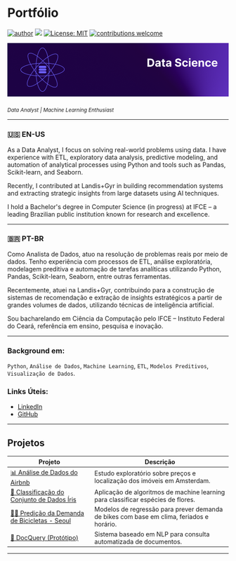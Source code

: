 # Portfólio

[![author](https://img.shields.io/badge/author-jplimag-red.svg)](https://www.linkedin.com/in/jplimag-datascience/) 
[![](https://img.shields.io/badge/python-3.10+-blue.svg)](https://www.python.org/) 
[![License: MIT](https://img.shields.io/badge/License-MIT-green.svg)](https://opensource.org/licenses/MIT) 
[![contributions welcome](https://img.shields.io/badge/contributions-welcome-brightgreen.svg?style=flat)](https://github.com/JpLimags)

<p align="center">
  <img src="Frame 5.png">
</p>

<sub>*Data Analyst | Machine Learning Enthusiast*</sub>

---

### 🇺🇸 **EN-US**

As a Data Analyst, I focus on solving real-world problems using data. I have experience with ETL, exploratory data analysis, predictive modeling, and automation of analytical processes using Python and tools such as Pandas, Scikit-learn, and Seaborn. 

Recently, I contributed at Landis+Gyr in building recommendation systems and extracting strategic insights from large datasets using AI techniques.

I hold a Bachelor's degree in Computer Science (in progress) at IFCE – a leading Brazilian public institution known for research and excellence.

---

### 🇧🇷 **PT-BR**

Como Analista de Dados, atuo na resolução de problemas reais por meio de dados. Tenho experiência com processos de ETL, análise exploratória, modelagem preditiva e automação de tarefas analíticas utilizando Python, Pandas, Scikit-learn, Seaborn, entre outras ferramentas.

Recentemente, atuei na Landis+Gyr, contribuindo para a construção de sistemas de recomendação e extração de insights estratégicos a partir de grandes volumes de dados, utilizando técnicas de inteligência artificial.

Sou bacharelando em Ciência da Computação pelo IFCE – Instituto Federal do Ceará, referência em ensino, pesquisa e inovação.

---

### **Background em:**  
`Python`, `Análise de Dados`, `Machine Learning`, `ETL`, `Modelos Preditivos`, `Visualização de Dados`.

### **Links Úteis:**
* [LinkedIn](https://www.linkedin.com/in/jplimag-datascience/)
* [GitHub](https://github.com/JpLimags)

---

## Projetos

| Projeto | Descrição |
|--------|-----------|
| [📊 Análise de Dados do Airbnb](https://bit.ly/3ZSA8J4) | Estudo exploratório sobre preços e localização dos imóveis em Amsterdam. |
| [🌸 Classificação do Conjunto de Dados Íris](https://github.com/JpLimags/Classifier_Iris) | Aplicação de algoritmos de machine learning para classificar espécies de flores. |
| [🚴‍♂️ Predição da Demanda de Bicicletas - Seoul](https://github.com/JpLimags/seoul_bike_sharing_demand) | Modelos de regressão para prever demanda de bikes com base em clima, feriados e horário. |
| [📄 DocQuery (Protótipo)](https://github.com/JpLimags/DocQuery) | Sistema baseado em NLP para consulta automatizada de documentos. |

---

